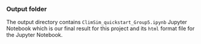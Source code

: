### Output folder

The output directory contains `ClimSim_quickstart_Group5.ipynb` Jupyter Notebook which is our final result for this project and its `html` format file for the Jupyter Notebook.